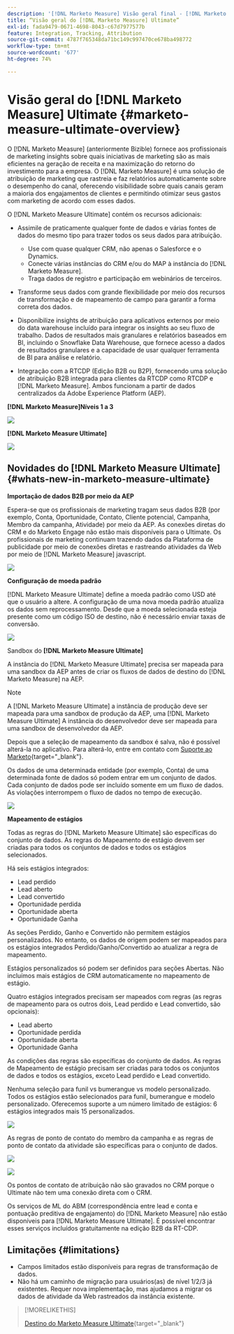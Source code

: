 ```yaml
---
description: '[!DNL Marketo Measure] Visão geral final - [!DNL Marketo Measure]'
title: “Visão geral do [!DNL Marketo Measure] Ultimate”
exl-id: fada9479-0671-4698-8043-c67d7977577b
feature: Integration, Tracking, Attribution
source-git-commit: 4787f765348da71bc149c997470ce678ba498772
workflow-type: tm+mt
source-wordcount: '677'
ht-degree: 74%

---
```


# Visão geral do [!DNL Marketo Measure] Ultimate {#marketo-measure-ultimate-overview}

O [!DNL Marketo Measure] (anteriormente Bizible) fornece aos profissionais de marketing insights sobre quais iniciativas de marketing são as mais eficientes na geração de receita e na maximização do retorno do investimento para a empresa. O [!DNL Marketo Measure] é uma solução de atribuição de marketing que rastreia e faz relatórios automaticamente sobre o desempenho do canal, oferecendo visibilidade sobre quais canais geram a maioria dos engajamentos de clientes e permitindo otimizar seus gastos com marketing de acordo com esses dados.

O [!DNL Marketo Measure Ultimate] contém os recursos adicionais:

* Assimile de praticamente qualquer fonte de dados e várias fontes de dados do mesmo tipo para trazer todos os seus dados para atribuição.
   * Use com quase qualquer CRM, não apenas o Salesforce e o Dynamics.
   * Conecte várias instâncias do CRM e/ou do MAP à instância do [!DNL Marketo Measure].
   * Traga dados de registro e participação em webinários de terceiros.

* Transforme seus dados com grande flexibilidade por meio dos recursos de transformação e de mapeamento de campo para garantir a forma correta dos dados.

* Disponibilize insights de atribuição para aplicativos externos por meio do data warehouse incluído para integrar os insights ao seu fluxo de trabalho. Dados de resultados mais granulares e relatórios baseados em BI, incluindo o Snowflake Data Warehouse, que fornece acesso a dados de resultados granulares e a capacidade de usar qualquer ferramenta de BI para análise e relatório.

* Integração com a RTCDP (Edição B2B ou B2P), fornecendo uma solução de atribuição B2B integrada para clientes da RTCDP como RTCDP e [!DNL Marketo Measure]. Ambos funcionam a partir de dados centralizados da Adobe Experience Platform (AEP).

**[!DNL Marketo Measure]Níveis 1 a 3**

![](assets/marketo-measure-ultimate-overview-1.png)

**[!DNL Marketo Measure Ultimate]**

![](assets/marketo-measure-ultimate-overview-2.png)

## Novidades do [!DNL Marketo Measure Ultimate] {#whats-new-in-marketo-measure-ultimate}

**Importação de dados B2B por meio da AEP**

Espera-se que os profissionais de marketing tragam seus dados B2B (por exemplo, Conta, Oportunidade, Contato, Cliente potencial, Campanha, Membro da campanha, Atividade) por meio da AEP. As conexões diretas do CRM e do Marketo Engage não estão mais disponíveis para o Ultimate. Os profissionais de marketing continuam trazendo dados da Plataforma de publicidade por meio de conexões diretas e rastreando atividades da Web por meio de [!DNL Marketo Measure] javascript.

![](assets/marketo-measure-ultimate-overview-3.png)

**Configuração de moeda padrão**

[!DNL Marketo Measure Ultimate] define a moeda padrão como USD até que o usuário a altere. A configuração de uma nova moeda padrão atualiza os dados sem reprocessamento. Desde que a moeda selecionada esteja presente como um código ISO de destino, não é necessário enviar taxas de conversão.

![](assets/marketo-measure-ultimate-overview-4.png)

Sandbox do **[!DNL Marketo Measure Ultimate]**

A instância do [!DNL Marketo Measure Ultimate] precisa ser mapeada para uma sandbox da AEP antes de criar os fluxos de dados de destino do [!DNL Marketo Measure] na AEP.

>[!NOTE]
>
>A [!DNL Marketo Measure Ultimate] a instância de produção deve ser mapeada para uma sandbox de produção da AEP, uma [!DNL Marketo Measure Ultimate] A instância do desenvolvedor deve ser mapeada para uma sandbox de desenvolvedor da AEP.

Depois que a seleção de mapeamento da sandbox é salva, não é possível alterá-la no aplicativo. Para alterá-lo, entre em contato com [Suporte ao Marketo](https://nation.marketo.com/t5/support/ct-p/Support){target="_blank"}.

Os dados de uma determinada entidade (por exemplo, Conta) de uma determinada fonte de dados só podem entrar em um conjunto de dados. Cada conjunto de dados pode ser incluído somente em um fluxo de dados. As violações interrompem o fluxo de dados no tempo de execução.

![](assets/marketo-measure-ultimate-overview-5.png)

**Mapeamento de estágios**

Todas as regras do [!DNL Marketo Measure Ultimate] são específicas do conjunto de dados. As regras do Mapeamento de estágio devem ser criadas para todos os conjuntos de dados e todos os estágios selecionados.

Há seis estágios integrados:

* Lead perdido
* Lead aberto
* Lead convertido
* Oportunidade perdida
* Oportunidade aberta
* Oportunidade Ganha

As seções Perdido, Ganho e Convertido não permitem estágios personalizados. No entanto, os dados de origem podem ser mapeados para os estágios integrados Perdido/Ganho/Convertido ao atualizar a regra de mapeamento.

Estágios personalizados só podem ser definidos para seções Abertas.
Não incluímos mais estágios de CRM automaticamente no mapeamento de estágio.

Quatro estágios integrados precisam ser mapeados com regras (as regras de mapeamento para os outros dois, Lead perdido e Lead convertido, são opcionais):

* Lead aberto
* Oportunidade perdida
* Oportunidade aberta
* Oportunidade Ganha

As condições das regras são específicas do conjunto de dados. As regras de Mapeamento de estágio precisam ser criadas para todos os conjuntos de dados e todos os estágios, exceto Lead perdido e Lead convertido.

Nenhuma seleção para funil vs bumerangue vs modelo personalizado. Todos os estágios estão selecionados para funil, bumerangue e modelo personalizado. Oferecemos suporte a um número limitado de estágios: 6 estágios integrados mais 15 personalizados.

![](assets/marketo-measure-ultimate-overview-6.png)

As regras de ponto de contato do membro da campanha e as regras de ponto de contato da atividade são específicas para o conjunto de dados.

![](assets/marketo-measure-ultimate-overview-7.png)

![](assets/marketo-measure-ultimate-overview-8.png)

Os pontos de contato de atribuição não são gravados no CRM porque o Ultimate não tem uma conexão direta com o CRM.

Os serviços de ML do ABM (correspondência entre lead e conta e pontuação preditiva de engajamento) do [!DNL Marketo Measure] não estão disponíveis para [!DNL Marketo Measure Ultimate]. É possível encontrar esses serviços incluídos gratuitamente na edição B2B da RT-CDP.

## Limitações {#limitations}

* Campos limitados estão disponíveis para regras de transformação de dados.
* Não há um caminho de migração para usuários(as) de nível 1/2/3 já existentes. Requer nova implementação, mas ajudamos a migrar os dados de atividade da Web rastreados da instância existente.

>[!MORELIKETHIS]
>
>[Destino do Marketo Measure Ultimate](https://experienceleague.adobe.com/docs/experience-platform/destinations/catalog/adobe/marketo-measure-ultimate.html?lang=pt-BR){target="_blank"}
